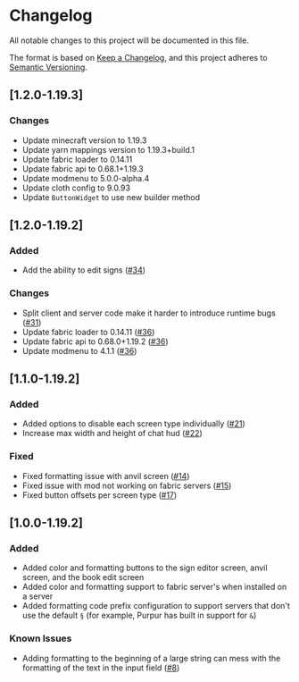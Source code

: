 # Changelog

All notable changes to this project will be documented in this file.

The format is based on [Keep a Changelog](https://keepachangelog.com/en/1.0.0/),
and this project adheres to [Semantic Versioning](https://semver.org/spec/v2.0.0.html).

## [1.2.0-1.19.3]
### Changes
- Update minecraft version to 1.19.3
- Update yarn mappings version to 1.19.3+build.1
- Update fabric loader to 0.14.11
- Update fabric api to 0.68.1+1.19.3
- Update modmenu to 5.0.0-alpha.4
- Update cloth config to 9.0.93
- Update `ButtonWidget` to use new builder method

## [1.2.0-1.19.2]
### Added
- Add the ability to edit signs ([#34](https://github.com/ChristopherHaws/mc-text-utilities/pull/34))

### Changes
- Split client and server code make it harder to introduce runtime bugs ([#31](https://github.com/ChristopherHaws/mc-text-utilities/pull/31))
- Update fabric loader to 0.14.11 ([#36](https://github.com/ChristopherHaws/mc-text-utilities/pull/36))
- Update fabric api to 0.68.0+1.19.2 ([#36](https://github.com/ChristopherHaws/mc-text-utilities/pull/36))
- Update modmenu to 4.1.1 ([#36](https://github.com/ChristopherHaws/mc-text-utilities/pull/36))

## [1.1.0-1.19.2]
### Added
- Added options to disable each screen type individually ([#21](https://github.com/ChristopherHaws/mc-text-utilities/pull/21))
- Increase max width and height of chat hud ([#22](https://github.com/ChristopherHaws/mc-text-utilities/pull/22))

### Fixed
- Fixed formatting issue with anvil screen ([#14](https://github.com/ChristopherHaws/mc-text-utilities/pull/14))
- Fixed issue with mod not working on fabric servers ([#15](https://github.com/ChristopherHaws/mc-text-utilities/pull/15))
- Fixed button offsets per screen type ([#17](https://github.com/ChristopherHaws/mc-text-utilities/pull/17))

## [1.0.0-1.19.2]
### Added
- Added color and formatting buttons to the sign editor screen, anvil screen, and the book edit screen
- Added color and formatting support to fabric server's when installed on a server
- Added formatting code prefix configuration to support servers that don't use the default `§` (for example, Purpur has built in support for `&`)

### Known Issues
- Adding formatting to the beginning of a large string can mess with the formatting of the text 
  in the input field ([#8](https://github.com/ChristopherHaws/mc-text-utilities/issues/8)) 
